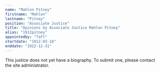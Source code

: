 ```yaml
---
name: "Mahlon Pitney"
firstname: "Mahlon"
lastname: "Pitney"
position: "Associate Justice"
title: "Opinions by Associate Justice Mahlon Pitney"
alias: "1912pitney"
appointedby: "Taft"
startdate: "1912-03-18"
enddate: "1922-12-31"
---
```

This justice does not yet have a biography. To submit one, please contact the site administrator.
